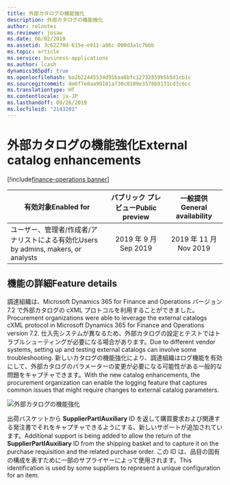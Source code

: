 ```yaml
---
title: 外部カタログの機能強化
description: 外部カタログの機能強化
author: relnotes
ms.reviewer: josaw
ms.date: 08/02/2019
ms.assetid: 3c62278d-615e-e911-a96c-000d3a1c7bbb
ms.topic: article
ms.service: business-applications
ms.author: lcash
dynamics365pdf: true
ms.openlocfilehash: ba2b22445534d95baa8bfc12732859b5b5d1cb1c
ms.sourcegitcommit: de6f7e8aa90101a730c0109e3578b9131cd3c6cc
ms.translationtype: HT
ms.contentlocale: ja-JP
ms.lasthandoff: 09/26/2019
ms.locfileid: "2143201"
---
```

# <a name="external-catalog-enhancements"></a><span data-ttu-id="cc00b-103">外部カタログの機能強化</span><span class="sxs-lookup"><span data-stu-id="cc00b-103">External catalog enhancements</span></span>
[!include[finance-operations banner](../includes/finance-operations.md)]

| <span data-ttu-id="cc00b-104">有効対象</span><span class="sxs-lookup"><span data-stu-id="cc00b-104">Enabled for</span></span>    |  <span data-ttu-id="cc00b-105">パブリック プレビュー</span><span class="sxs-lookup"><span data-stu-id="cc00b-105">Public preview</span></span> | <span data-ttu-id="cc00b-106">一般提供</span><span class="sxs-lookup"><span data-stu-id="cc00b-106">General availability</span></span> | 
| ---------- | :----------: |:----------: |
|<span data-ttu-id="cc00b-107">ユーザー、管理者/作成者/アナリストによる有効化</span><span class="sxs-lookup"><span data-stu-id="cc00b-107">Users by admins, makers, or analysts</span></span>|<span data-ttu-id="cc00b-108">2019 年 9 月</span><span class="sxs-lookup"><span data-stu-id="cc00b-108">Sep 2019</span></span>| <span data-ttu-id="cc00b-109">2019 年 11 月</span><span class="sxs-lookup"><span data-stu-id="cc00b-109">Nov 2019</span></span>|






## <a name="feature-details"></a><span data-ttu-id="cc00b-110">機能の詳細</span><span class="sxs-lookup"><span data-stu-id="cc00b-110">Feature details</span></span>
<!--feature detail start -->
<span data-ttu-id="cc00b-111">調達組織は、Microsoft Dynamics 365 for Finance and Operations バージョン 7.2 で外部カタログの cXML プロトコルを利用することができました。</span><span class="sxs-lookup"><span data-stu-id="cc00b-111">Procurement organizations were able to leverage the external catalogs cXML protocol in Microsoft Dynamics 365 for Finance and Operations version 7.2.</span></span> <span data-ttu-id="cc00b-112">仕入先システムが異なるため、外部カタログの設定とテストではトラブルシューティングが必要になる場合があります。</span><span class="sxs-lookup"><span data-stu-id="cc00b-112">Due to different vendor systems, setting up and testing external catalogs can involve some troubleshooting.</span></span> <span data-ttu-id="cc00b-113">新しいカタログの機能強化により、調達組織はログ機能を有効にして、外部カタログのパラメーターの変更が必要になる可能性がある一般的な問題をキャプチャできます。</span><span class="sxs-lookup"><span data-stu-id="cc00b-113">With the new catalog enhancements, the procurement organization can enable the logging feature that captures common issues that might require changes to external catalog parameters.</span></span> 

![外部カタログの機能強化](media/external-catalog-enhancements-1.png "") 

<span data-ttu-id="cc00b-115">出荷バスケットから **SupplierPartIAuxiliary** ID を返して購買要求および関連する発注書でそれをキャプチャできるようにする、新しいサポートが追加されています。</span><span class="sxs-lookup"><span data-stu-id="cc00b-115">Additional support is being added to allow the return of the **SupplierPartIAuxiliary** ID from the shipping basket and to capture it on the purchase requisition and the related purchase order.</span></span> <span data-ttu-id="cc00b-116">この ID は、品目の固有の構成を表すために一部のサプライヤーによって使用されます。</span><span class="sxs-lookup"><span data-stu-id="cc00b-116">This identification is used by some suppliers to represent a unique configuration for an item.</span></span>
<!--feature detail end -->











